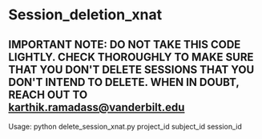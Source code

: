 # Session_deletion_xnat

 ## IMPORTANT NOTE: DO NOT TAKE THIS CODE LIGHTLY. CHECK THOROUGHLY TO MAKE SURE THAT YOU DON'T DELETE SESSIONS THAT YOU DON'T INTEND TO DELETE. WHEN IN DOUBT, REACH OUT TO   karthik.ramadass@vanderbilt.edu
 
 Usage: python delete_session_xnat.py project_id subject_id session_id
